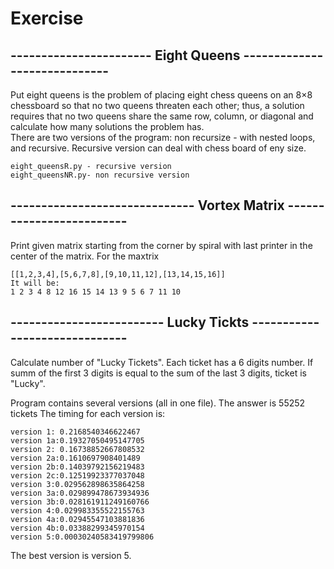 # Exercise
## -----------------------  Eight Queens -----------------------------
Put eight queens is the problem of placing eight chess queens on an 8×8 chessboard so that no two queens threaten each other; 
thus, a solution requires that no two queens share the same row, column, or diagonal and calculate how many solutions the problem has.  
There are two versions of the program: non recursize - with nested loops, and recursive. Recursive version can deal with chess board of eny size.
```
eight_queensR.py - recursive version
eight_queensNR.py- non recursive version
```
## ------------------------------ Vortex Matrix -------------------------
Print given matrix starting from the corner by spiral with last printer in the center of the matrix. 
For the maxtrix 
```
[[1,2,3,4],[5,6,7,8],[9,10,11,12],[13,14,15,16]]
It will be: 
1 2 3 4 8 12 16 15 14 13 9 5 6 7 11 10 
```
## ------------------------- Lucky Tickts ------------------------------
Calculate number of "Lucky Tickets". Each ticket has a 6 digits number. If summ of the first 3 digits is 
equal to the sum of the last 3 digits, ticket is "Lucky".

Program contains several versions (all in one file).
The answer is 55252 tickets
The timing for each version is:
```
version 1: 0.2168540346622467
version 1a:0.19327050495147705
version 2: 0.16738852667808532
version 2a:0.1610697908401489
version 2b:0.14039792156219483
version 2c:0.12519923377037048
version 3:0.029562898635864258
version 3a:0.029899478673934936
version 3b:0.028161911249160766
version 4:0.029983355522155763
version 4a:0.02945547103881836
version 4b:0.03388299345970154
version 5:0.00030240583419799806
```
The best version is version 5. 


